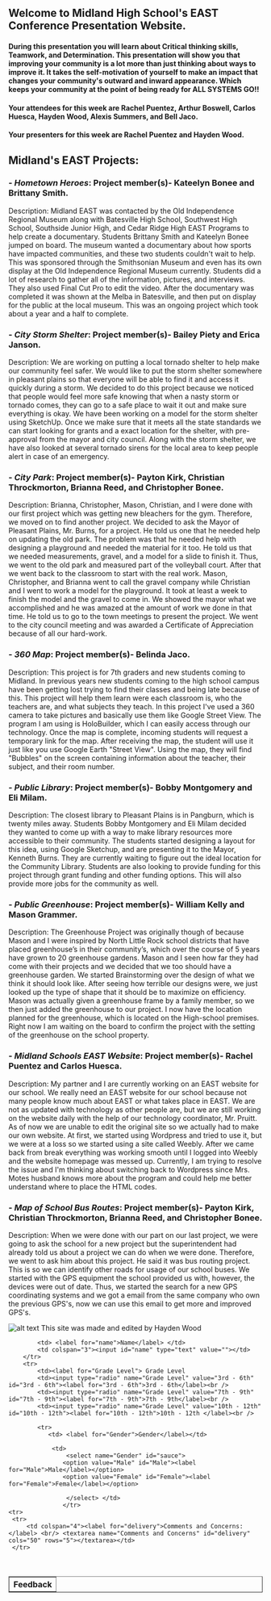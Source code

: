 
## Welcome to Midland High School's EAST Conference Presentation Website.

#### During this presentation you will learn about Critical thinking skills, Teamwork, and Determination. This presentation will show you that improving your community is a lot more than just thinking about ways to improve it. It takes the self-motivation of yourself to make an impact that changes your community's outward and inward appearance. Which keeps your community at the point of being ready for ALL SYSTEMS GO!!
#### Your attendees for this week are Rachel Puentez, Arthur Boswell, Carlos Huesca, Hayden Wood, Alexis Summers, and Bell Jaco.
#### Your presenters for this week are Rachel Puentez and Hayden Wood.

## Midland's EAST Projects:


### - *Hometown Heroes*: Project member(s)- Kateelyn Bonee and Brittany Smith.
Description: Midland EAST was contacted by the Old Independence Regional Museum along with Batesville High School, Southwest High School, Southside Junior High, and Cedar Ridge High EAST Programs to help create a documentary. Students Brittany Smith and Kateelyn Bonee jumped on board. The museum wanted a documentary about how sports have impacted communities, and these two students couldn't wait to help. This was sponsored through the Smithsonian Museum and even has its own display at the Old Independence Regional Museum currently. Students did a lot of research to gather all of the information, pictures, and interviews. They also used Final Cut Pro to edit the video. After the documentary was completed it was shown at the Melba in Batesville, and then put on display for the public at the local museum. This was an ongoing project which took about a year and a half to complete.

### - *City Storm Shelter*: Project member(s)- Bailey Piety and Erica Janson.
Description: We are working on putting a local tornado shelter to help make our community feel safer. We would like to put the storm shelter somewhere in pleasant plains so that everyone will be able to find it and access it quickly during a storm. We decided to do this project because we noticed that people would feel more safe knowing that when a nasty storm or tornado comes, they can go to a safe place to wait it out and make sure everything is okay. We have been working on a model for the storm shelter using SketchUp. Once we make sure that it meets all the state standards we can start looking for grants and a exact location for the shelter, with pre-approval from the mayor and city council. Along with the storm shelter, we have also looked at several tornado sirens for the local area to keep people alert in case of an emergency.

### - *City Park*: Project member(s)- Payton Kirk, Christian Throckmorton, Brianna Reed, and Christopher Bonee.
Description: Brianna, Christopher, Mason, Christian, and I were done with our first project which was getting new bleachers for the gym. Therefore, we moved on to find another project. We decided to ask the Mayor of Pleasant Plains, Mr. Burns, for a project. He told us one that he needed help on updating the old park. The problem was that he needed help with designing a playground and needed the material for it too. He told us that we needed measurements, gravel, and a model for a slide to finish it. Thus, we went to the old park and measured part of the volleyball court. After that we went back to the classroom to start with the real work. Mason, Christopher, and Brianna went to call the gravel company while Christian and I went to work a model for the playground. It took at least a week to finish the model and the gravel to come in. We showed the mayor what we accomplished and he was amazed at the amount of work we done in that time. He told us to go to the town meetings to present the project. We went to the city council meeting and was awarded a Certificate of Appreciation because of all our hard-work.

### - *360 Map*: Project member(s)- Belinda Jaco.
Description: This project is for 7th graders and new students coming to Midland. In previous years new students coming to the high school campus have been getting lost trying to find their classes and being late because of this. This project will help them learn were each classroom is, who the teachers are, and what subjects they teach. In this project I've used a 360 camera to take pictures and basically use them like Google Street View. The program I am using is HoloBuilder, which I can easily access through our technology. Once the map is complete, incoming students will request a temporary link for the map. After receiving the map, the student will use it just like you use Google Earth "Street View". Using the map, they will find "Bubbles" on the screen containing information about the teacher, their subject, and their room number.

### - *Public Library*: Project member(s)- Bobby Montgomery and Eli Milam.
Description: The closest library to Pleasant Plains is in Pangburn, which is twenty miles away. Students Bobby Montgomery and Eli Milam decided they wanted to come up with a way to make library resources more accessible to their community. The students started designing a layout for this idea, using Google Sketchup, and are presenting it to the Mayor, Kenneth Burns. They are currently waiting to figure out the ideal location for the Community Library. Students are also looking to provide funding for this project through grant funding and other funding options. This will also provide more jobs for the community as well.

### - *Public Greenhouse*: Project member(s)- William Kelly and Mason Grammer.
Description: The Greenhouse Project was originally though of because Mason and I were inspired by North Little Rock school districts that have placed greenhouse’s in their community’s, which over the course of 5 years have grown to 20 greenhouse gardens. Mason and I seen how far they had come with their projects and we decided that we too should have a greenhouse garden. We started Brainstorming over the design of what we think it should look like. After seeing how terrible our designs were, we just looked up the type of shape that it should be to maximize on efficiency.  Mason was actually given a greenhouse frame by a family member, so we then just added the greenhouse to our project. I now have the location planned for the greenhouse, which is located on the High-school premises. Right now I am waiting on the board to confirm the project with the setting of the greenhouse on the school property.

### - *Midland Schools EAST Website*: Project member(s)- Rachel Puentez and Carlos Huesca.
Description: My partner and I are currently working on an EAST website for our school. We really need an EAST website for our school because not many people know much about EAST or what takes place in EAST. We are not as updated with technology as other people are, but we are still working on the website daily with the help of our technology coordinator, Mr. Pruitt. As of now we are unable to edit the original site so we actually had to make our own website. At first, we started using Wordpress and tried to use it, but we were at a loss so we started using a site called Weebly. After we came back from break everything was working smooth until I logged into Weebly and the website homepage was messed up. Currently, I am trying to resolve the issue and I'm thinking about switching back to Wordpress since Mrs. Motes husband knows more about the program and could help me better understand where to place the HTML codes.

### - *Map of School Bus Routes*: Project member(s)- Payton Kirk, Christian Throckmorton, Brianna Reed, and Christopher Bonee.
Description: When we were done with our part on our last project, we were going to ask the school for a new project but the superintendent had already told us about a project we can do when we were done. Therefore, we went to ask him about this project. He said it was bus routing project. This is so we can identify other roads for usage of our school buses. We started with the GPS equipment the school provided us with, however, the devices were out of date. Thus, we started the search for a new GPS coordinating 
systems and we got a email from the same company who own the previous GPS's, now we can use this email to get more and improved GPS's.


![alt text](https://s3.amazonaws.com/scschoolfiles/104/img_stkpic_z5tqdd_764x5000.jpg "Midland School logo")
This site was made and edited by Hayden Wood

<html lang="en">
<head>
    <meta charset="UTF-8">
    <title>Document</title>
</head>
<body>
    <table border="1px" padding="5px">
        <tr>    
            <th colspan="4"> Feedback</th>
        </tr>
        <tr>
           
            <td> <label for="name">Name</label> </td>
            <td colspan="3"><input id="name" type="text" value=""></td>
        </tr>
        <tr>
            <td><label for="Grade Level"> Grade Level
            <td><input type="radio" name="Grade Level" value="3rd - 6th" id="3rd - 6th"><label for="3rd - 6th">3rd - 6th</label><br /> 
            <td><input type="radio" name="Grade Level" value="7th - 9th" id="7th - 9th"><label for="7th - 9th">7th - 9th</label><br />
            <td><input type="radio" name="Grade Level" value="10th - 12th" id="10th - 12th"><label for="10th - 12th">10th - 12th </label><br />
        
            <tr>
               <td> <label for="Gender">Gender</label></td>
               
                <td>
                    <select name="Gender" id="sauce">
                   <option value="Male" id="Male"><label for="Male">Male</label></option>
                   <option value="Female" id="Female"><label for="Female">Female</label></option>

                    </select> </td>
                   </tr>
    <tr>
     <tr>
         <td colspan="4"><label for="delivery">Comments and Concerns: </label> <br/> <textarea name="Comments and Concerns" id="delivery"  cols="50" rows="5"></textarea></td>
     </tr>

<html lang="en">
<head>
<meta charset="UTF-8">
<title>A Comment Box</title>
<link rel="stylesheet" href="src/css/bootstrap.min.css">
<style>
	#panel-body{
		margin:50px;
	}
</style>
</head>
<body>
<div id="panel-body"></div>
<script type="text/javascript" src="js/common.js"></script>
<script type="text/javascript" src="js/index.bundle.js"></script>
<script type="text/javascript" src="src/js/jquery.min.js"></script>
<script type="text/javascript" src="src/js/bootstrap.min.js"></script>
<script>
	main();
</script>
</body>
</html>
